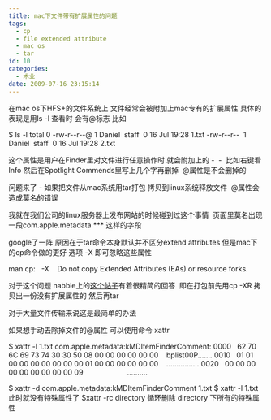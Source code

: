 ```yaml
---
title: mac下文件带有扩展属性的问题
tags:
  - cp
  - file extended attribute
  - mac os
  - tar
id: 10
categories:
  - 术业
date: 2009-07-16 23:15:14
---
```


在mac os下HFS+的文件系统上 文件经常会被附加上mac专有的扩展属性 具体的表现是用ls -l 查看时 会有@标志 比如

$ ls -l
total 0
-rw-r--r--@ 1 Daniel  staff  0 16 Jul 19:28 1.txt
-rw-r--r--  1 Daniel  staff  0 16 Jul 19:28 2.txt

这个属性是用户在Finder里对文件进行任意操作时 就会附加上的 -  -  比如右键看Info 然后在Spotlight Commends里写上几个字再删掉  @属性是不会删掉的

问题来了 - 如果把文件从mac系统用tar打包 拷贝到linux系统释放文件  @属性会造成莫名的错误

我就在我们公司的linux服务器上发布网站的时候碰到过这个事情  页面里莫名出现一段com.apple.metadata *** 这样的字段

google了一阵 原因在于tar命令本身默认并不区分extend attributes 但是mac下的cp命令做的更好 选项 -X 即可忽略这些属性

man cp:   -X    Do not copy Extended Attributes (EAs) or resource forks.

对于这个问题 nabble上的[这个帖子](http://www.nabble.com/Re:-Mac-OS-X-10.5-._-and-.DS_Store-files:-cp--XR-%28before-tar%29-to-lose-Extended-Attributes-%28EAs%29-and-resource-forks-p13775685s6745.html)有着很精简的回答  即在打包前先用cp -XR 拷贝出一份没有扩展属性的 然后再tar

对于大量文件传输来说这是最简单的办法

如果想手动去除掉文件的@属性 可以使用命令 xattr

$ xattr -l 1.txt
com.apple.metadata:kMDItemFinderComment:
0000   62 70 6C 69 73 74 30 30 50 08 00 00 00 00 00 00    bplist00P.......
0010   01 01 00 00 00 00 00 00 00 01 00 00 00 00 00 00    ................
0020   00 00 00 00 00 00 00 00 00 09                      ..........

$ xattr -d com.apple.metadata:kMDItemFinderComment 1.txt
$ xattr -l 1.txt
此时就没有特殊属性了
$xattr -rc directory 循环删除 directory 下所有的特殊属性

&nbsp;